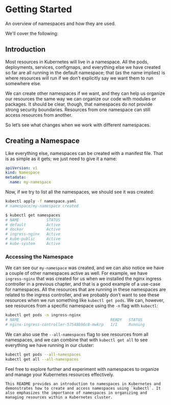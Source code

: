 # Getting Started

An overview of namespaces and how they are used.

We'll cover the following:

## Introduction

Most resources in Kubernetes will live in a namespace. All the pods, deployments, services, configmaps, and everything else we have created so far are all running in the default namespace; that (as the name implies) is where resources will run if we don’t explicitly say we want them to run somewhere else.

We can create other namespaces if we want, and they can help us organize our resources the same way we can organize our code with modules or packages. It should be clear, though, that namespaces do not provide strong security boundaries. Resources from one namespace can still access resources from another.

So let’s see what changes when we work with different namespaces.

## Creating a Namespace

Like everything else, namespaces can be created with a manifest file. That is as simple as it gets; we just need to give it a name:

```yaml
apiVersion: v1
kind: Namespace
metadata:
  name: my-namespace
```

Now, if we try to list all the namespaces, we should see it was created:

```bash
kubectl apply -f namespace.yaml
# namespace/my-namespace created

$ kubectl get namespaces
# NAME            STATUS
# default         Active
# docker          Active
# ingress-nginx   Active
# kube-public     Active
# kube-system     Active
```

### Accessing the Namespace

We can see our `my-namespace` was created, and we can also notice we have a couple of other namespaces active as well. For example, we have `ingress-nginx` that was created for us when we installed the nginx ingress controller in a previous chapter, and that is a good example of a use-case for namespaces. All the resources that are running in these namespaces are related to the ingress controller, and we probably don’t want to see these resources when we run something like `kubectl get pods`. We can, however, see resources from a specific namespace using the `-n` flag with `kubectl`:

```bash
kubectl get pods -n ingress-nginx
# NAME                                        READY   STATUS
# nginx-ingress-controller-57548b96c8-mwkrp   1/1     Running
```

We can also use the `--all-namespaces` flag to see resources from all namespaces, and we can combine that with `kubectl get all` to see everything we have running in our cluster:

```bash
kubectl get pods --all-namespaces
kubectl get all --all-namespaces
```

Feel free to explore further and experiment with namespaces to organize and manage your Kubernetes resources effectively.

```  
This README provides an introduction to namespaces in Kubernetes and demonstrates how to create and access namespaces using `kubectl`. It also emphasizes the importance of namespaces in organizing and managing resources within a Kubernetes cluster.